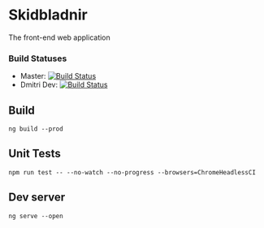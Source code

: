 # Skidbladnir

The front-end web application

### Build Statuses
* Master: [![Build Status](https://travis-ci.org/FoxtrotCore/dock-skid.svg?branch=master)](https://travis-ci.org/FoxtrotCore/dock-skid)
* Dmitri Dev: [![Build Status](https://travis-ci.org/FoxtrotCore/dock-skid.svg?branch=dmitri-dev)](https://travis-ci.org/FoxtrotCore/dock-skid)

## Build

`ng build --prod`

## Unit Tests

`npm run test -- --no-watch --no-progress --browsers=ChromeHeadlessCI`


## Dev server

`ng serve --open`
